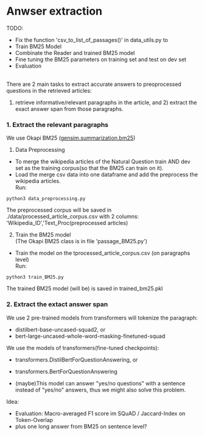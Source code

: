 # Anwser extraction

TODO:
* Fix the function 'csv_to_list_of_passages()' in data_utils.py to
* Train BM25 Model
* Combinate the Reader and trained BM25 model
* Fine tuning the BM25 parameters on training set and test on dev set
* Evaluation<br><br>

There are 2 main tasks to extract accurate answers to preoprocessed questions in the retrieved articles: 
1) retrieve informative/relevant paragraphs in the article, and 2) extract the exact answer span from those paragraphs. 


### 1. Extract the relevant paragraphs
We use Okapi BM25 ([gensim.summarization.bm25](https://radimrehurek.com/gensim_3.8.3/summarization/bm25.html))

1. Data Preprocessing
* To merge the wikipedia articles of the Natural Question train AND dev set as the training corpus(so that the BM25 can train on it).
* Load the merge csv data into one dataframe and add the preprocess the wikipedia articles.
<br>Run:
```
python3 data_preprocessing.py
```
The preprocessed corpus will be saved in ./data/processed_article_corpus.csv with 2 columns: 'Wikipedia_ID','Text_Proc(preprocessed articles)

2. Train the BM25 model <br>
(The Okapi BM25 class is in file 'passage_BM25.py')
* Train the model on the tprocessed_article_corpus.csv (on paragraphs level)
<br>Run:
```
python3 train_BM25.py
```
The trained BM25 model (will be) is saved in trained_bm25.pkl


### 2. Extract the extact answer span
We use 2 pre-trained models from transformers will tokenize the paragraph:
* distilbert-base-uncased-squad2, or
* bert-large-uncased-whole-word-masking-finetuned-squad

We use the models of transformers(fine-tuned checkpoints): 
* transformers.DistilBertForQuestionAnswering, or
* transformers.BertForQuestionAnswering


* (maybe)This model can answer "yes/no questions" with a sentence instead of "yes/no" answers, thus we might also solve this problem.

Idea:
* Evaluation: Macro-averaged F1 score im SQuAD / Jaccard-Index on Token-Overlap
* plus one long answer from BM25 on sentence level?

